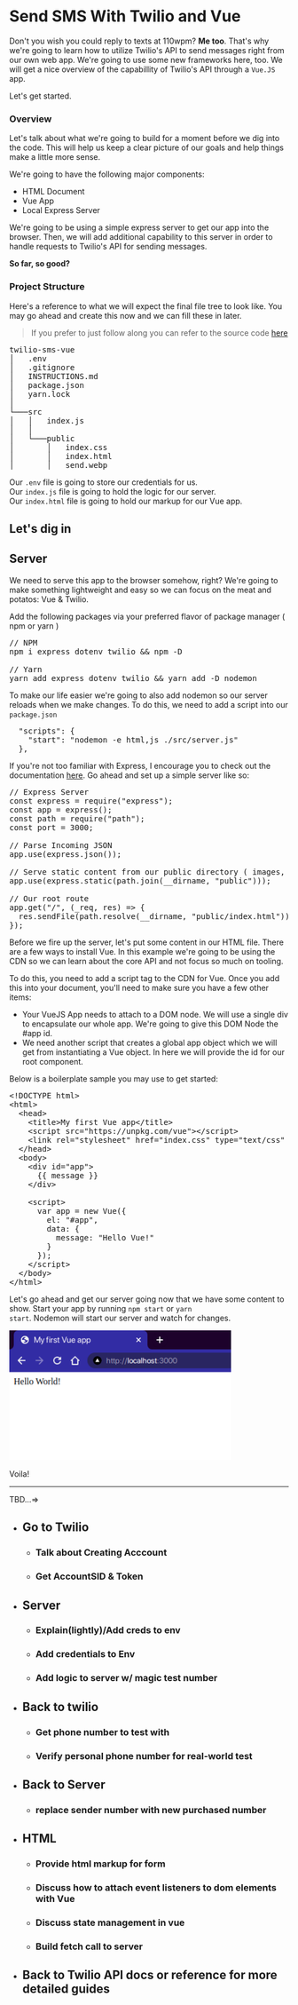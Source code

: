 # Send SMS With Twilio and Vue
Don't you wish you could reply to texts at 110wpm? **Me too**. That's why we're going to learn how to utilize Twilio's API to send messages right from our own web app. We're going to use some new frameworks here, too. We will get a nice overview of the capabillity of Twilio's API through a <code>Vue.JS</code> app.

Let's get started.

### Overview
Let's talk about what we're going to build for a moment before we dig into the code. This will help us keep a clear picture of our goals and help things make a little more sense.

We're going to have the following major components:
- HTML Document
- Vue App
- Local Express Server

We're going to be using a simple express server to get our app into the browser. Then, we will add additional capability to this server in order to handle requests to Twilio's API for sending messages.

**So far, so good?**

### Project Structure
Here's a reference to what we will expect the final file tree to look like. You may go ahead and create this now and we can fill these in later. 

> If you prefer to just follow along you can refer to the source code [here]()

<pre>
twilio-sms-vue
│   .env
│   .gitignore
│   INSTRUCTIONS.md
│   package.json
│   yarn.lock
│
└───src
│   │   index.js
│   │
│   └───public
│       │   index.css
│       │   index.html
│       │   send.webp
</pre>

Our <code>.env</code> file is going to store our credentials for us.  
Our <code>index.js</code> file is going to hold the logic for our server.  
Our <code>index.html</code> file is going to hold our markup for our Vue app.  

## Let's dig in

## Server
We need to serve this app to the browser somehow, right? We're going to make something lightweight and easy so we can focus on the meat and potatos: Vue & Twilio.

Add the following packages via your preferred flavor of package manager ( npm or yarn )
<pre>
// NPM
npm i express dotenv twilio && npm -D

// Yarn
yarn add express dotenv twilio && yarn add -D nodemon
</pre>

To make our life easier we're going to also add nodemon so our server reloads when we make changes. To do this, we need to add a script into our <code>package.json</code>
<pre>
  "scripts": {
    "start": "nodemon -e html,js ./src/server.js"
  },
</pre>

If you're not too familiar with Express, I encourage you to check out the documentation [here](). Go ahead and set up a simple server like so:

<pre>
// Express Server
const express = require("express");
const app = express();
const path = require("path");
const port = 3000;

// Parse Incoming JSON
app.use(express.json());

// Serve static content from our public directory ( images, stylesheets, etc.)
app.use(express.static(path.join(__dirname, "public")));

// Our root route
app.get("/", (_req, res) => {
  res.sendFile(path.resolve(__dirname, "public/index.html"));
});
</pre>

Before we fire up the server, let's put some content in our HTML file. There are a few ways to install Vue. In this example we're going to be using the CDN so we can learn about the core API and not focus so much on tooling.

To do this, you need to add a script tag to the CDN for Vue. Once you add this into your document, you'll need to make sure you have a few other items:
- Your VueJS App needs to attach to a DOM node. We will use a single div to encapsulate our whole app. We're going to give this DOM Node the #app id.
- We need another script that creates a global app object which we will get from instantiating a Vue object. In here we will provide the id for our root component.

Below is a boilerplate sample you may use to get started:
<pre>
&lt;!DOCTYPE html&gt;
&lt;html&gt;
  &lt;head&gt;
    &lt;title&gt;My first Vue app&lt;/title&gt;
    &lt;script src="https://unpkg.com/vue"&gt;&lt;/script&gt;
    &lt;link rel="stylesheet" href="index.css" type="text/css" /&gt;
  &lt;/head&gt;
  &lt;body&gt;
    &lt;div id="app"&gt;
      {{ message }}
    &lt;/div&gt;

    &lt;script&gt;
      var app = new Vue({
        el: "#app",
        data: {
          message: "Hello Vue!"
        }
      });
    &lt;/script&gt;
  &lt;/body&gt;
&lt;/html&gt;
</pre>

Let's go ahead and get our server going now that we have some content to show. Start your app by running <code>npm start</code> or <code>yarn start</code>. Nodemon will start our server and watch for changes.

<img src="./start.png" width="400" />

Voila!
***

TBD...=>

- ## Go to Twilio
  - ### Talk about Creating Acccount
  - ### Get AccountSID & Token
- ## Server
  - ### Explain(lightly)/Add creds to env
  - ### Add credentials to Env
  - ### Add logic to server w/ magic test number
- ## Back to twilio
  - ### Get phone number to test with
  - ### Verify personal phone number for real-world test
- ## Back to Server
  - ### replace sender number with new purchased number
- ## HTML
  - ### Provide html markup for form
  - ### Discuss how to attach event listeners to dom elements with Vue
  - ### Discuss state management in vue
  - ### Build fetch call to server
- ## Back to Twilio API docs or reference for more detailed guides
